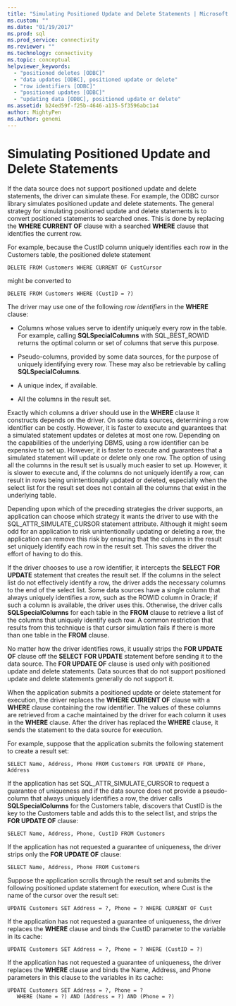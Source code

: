 ```yaml
---
title: "Simulating Positioned Update and Delete Statements | Microsoft Docs"
ms.custom: ""
ms.date: "01/19/2017"
ms.prod: sql
ms.prod_service: connectivity
ms.reviewer: ""
ms.technology: connectivity
ms.topic: conceptual
helpviewer_keywords: 
  - "positioned deletes [ODBC]"
  - "data updates [ODBC], positioned update or delete"
  - "row identifiers [ODBC]"
  - "positioned updates [ODBC]"
  - "updating data [ODBC], positioned update or delete"
ms.assetid: b24ed59f-f25b-4646-a135-5f3596abc1a4
author: MightyPen
ms.author: genemi
---
```

# Simulating Positioned Update and Delete Statements
If the data source does not support positioned update and delete statements, the driver can simulate these. For example, the ODBC cursor library simulates positioned update and delete statements. The general strategy for simulating positioned update and delete statements is to convert positioned statements to searched ones. This is done by replacing the **WHERE CURRENT OF** clause with a searched **WHERE** clause that identifies the current row.  
  
 For example, because the CustID column uniquely identifies each row in the Customers table, the positioned delete statement  
  
```  
DELETE FROM Customers WHERE CURRENT OF CustCursor  
```  
  
 might be converted to  
  
```  
DELETE FROM Customers WHERE (CustID = ?)  
```  
  
 The driver may use one of the following *row identifiers* in the **WHERE** clause:  
  
-   Columns whose values serve to identify uniquely every row in the table. For example, calling **SQLSpecialColumns** with SQL_BEST_ROWID returns the optimal column or set of columns that serve this purpose.  
  
-   Pseudo-columns, provided by some data sources, for the purpose of uniquely identifying every row. These may also be retrievable by calling **SQLSpecialColumns**.  
  
-   A unique index, if available.  
  
-   All the columns in the result set.  
  
 Exactly which columns a driver should use in the **WHERE** clause it constructs depends on the driver. On some data sources, determining a row identifier can be costly. However, it is faster to execute and guarantees that a simulated statement updates or deletes at most one row. Depending on the capabilities of the underlying DBMS, using a row identifier can be expensive to set up. However, it is faster to execute and guarantees that a simulated statement will update or delete only one row. The option of using all the columns in the result set is usually much easier to set up. However, it is slower to execute and, if the columns do not uniquely identify a row, can result in rows being unintentionally updated or deleted, especially when the select list for the result set does not contain all the columns that exist in the underlying table.  
  
 Depending upon which of the preceding strategies the driver supports, an application can choose which strategy it wants the driver to use with the SQL_ATTR_SIMULATE_CURSOR statement attribute. Although it might seem odd for an application to risk unintentionally updating or deleting a row, the application can remove this risk by ensuring that the columns in the result set uniquely identify each row in the result set. This saves the driver the effort of having to do this.  
  
 If the driver chooses to use a row identifier, it intercepts the **SELECT FOR UPDATE** statement that creates the result set. If the columns in the select list do not effectively identify a row, the driver adds the necessary columns to the end of the select list. Some data sources have a single column that always uniquely identifies a row, such as the ROWID column in Oracle; if such a column is available, the driver uses this. Otherwise, the driver calls **SQLSpecialColumns** for each table in the **FROM** clause to retrieve a list of the columns that uniquely identify each row. A common restriction that results from this technique is that cursor simulation fails if there is more than one table in the **FROM** clause.  
  
 No matter how the driver identifies rows, it usually strips the **FOR UPDATE OF** clause off the **SELECT FOR UPDATE** statement before sending it to the data source. The **FOR UPDATE OF** clause is used only with positioned update and delete statements. Data sources that do not support positioned update and delete statements generally do not support it.  
  
 When the application submits a positioned update or delete statement for execution, the driver replaces the **WHERE CURRENT OF** clause with a **WHERE** clause containing the row identifier. The values of these columns are retrieved from a cache maintained by the driver for each column it uses in the **WHERE** clause. After the driver has replaced the **WHERE** clause, it sends the statement to the data source for execution.  
  
 For example, suppose that the application submits the following statement to create a result set:  
  
```  
SELECT Name, Address, Phone FROM Customers FOR UPDATE OF Phone, Address  
```  
  
 If the application has set SQL_ATTR_SIMULATE_CURSOR to request a guarantee of uniqueness and if the data source does not provide a pseudo-column that always uniquely identifies a row, the driver calls **SQLSpecialColumns** for the Customers table, discovers that CustID is the key to the Customers table and adds this to the select list, and strips the **FOR UPDATE OF** clause:  
  
```  
SELECT Name, Address, Phone, CustID FROM Customers  
```  
  
 If the application has not requested a guarantee of uniqueness, the driver strips only the **FOR UPDATE OF** clause:  
  
```  
SELECT Name, Address, Phone FROM Customers  
```  
  
 Suppose the application scrolls through the result set and submits the following positioned update statement for execution, where Cust is the name of the cursor over the result set:  
  
```  
UPDATE Customers SET Address = ?, Phone = ? WHERE CURRENT OF Cust  
```  
  
 If the application has not requested a guarantee of uniqueness, the driver replaces the **WHERE** clause and binds the CustID parameter to the variable in its cache:  
  
```  
UPDATE Customers SET Address = ?, Phone = ? WHERE (CustID = ?)  
```  
  
 If the application has not requested a guarantee of uniqueness, the driver replaces the **WHERE** clause and binds the Name, Address, and Phone parameters in this clause to the variables in its cache:  
  
```  
UPDATE Customers SET Address = ?, Phone = ?  
   WHERE (Name = ?) AND (Address = ?) AND (Phone = ?)  
```
